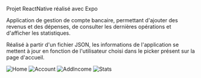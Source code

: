 Projet ReactNative réalisé avec Expo

Application de gestion de compte bancaire, permettant d'ajouter des revenus et des dépenses, de consulter les dernières opérations et d'afficher les statistiques.

Réalisé à partir d'un fichier JSON, les informations de l'application se mettent à jour en fonction de l'utilisateur choisi dans le picker présent sur la page d'accueil.

![Home](https://user-images.githubusercontent.com/91744288/190157100-d7249c23-f74c-4d1a-8e00-5bc305d39320.jpg)
![Account](https://user-images.githubusercontent.com/91744288/190157642-b6ec6b37-18ec-4897-961e-53aef4d3fa00.jpg)
![AddIncome](https://user-images.githubusercontent.com/91744288/190157661-6e7c2697-0f79-4881-95f2-b44c1ece3547.jpg)
![Stats](https://user-images.githubusercontent.com/91744288/190157685-483d1407-b728-46e0-aa90-6285181cdcaf.jpg)

